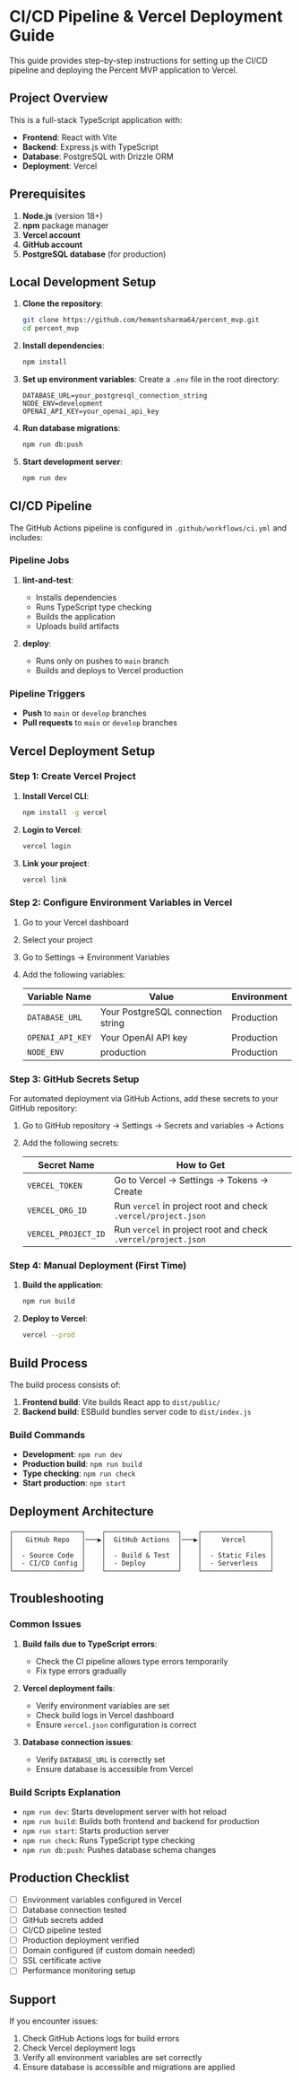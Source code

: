 # CI/CD Pipeline & Vercel Deployment Guide

This guide provides step-by-step instructions for setting up the CI/CD pipeline and deploying the Percent MVP application to Vercel.

## Project Overview

This is a full-stack TypeScript application with:
- **Frontend**: React with Vite
- **Backend**: Express.js with TypeScript
- **Database**: PostgreSQL with Drizzle ORM
- **Deployment**: Vercel

## Prerequisites

1. **Node.js** (version 18+)
2. **npm** package manager
3. **Vercel account**
4. **GitHub account**
5. **PostgreSQL database** (for production)

## Local Development Setup

1. **Clone the repository**:
   ```bash
   git clone https://github.com/hemantsharma64/percent_mvp.git
   cd percent_mvp
   ```

2. **Install dependencies**:
   ```bash
   npm install
   ```

3. **Set up environment variables**:
   Create a `.env` file in the root directory:
   ```env
   DATABASE_URL=your_postgresql_connection_string
   NODE_ENV=development
   OPENAI_API_KEY=your_openai_api_key
   ```

4. **Run database migrations**:
   ```bash
   npm run db:push
   ```

5. **Start development server**:
   ```bash
   npm run dev
   ```

## CI/CD Pipeline

The GitHub Actions pipeline is configured in `.github/workflows/ci.yml` and includes:

### Pipeline Jobs

1. **lint-and-test**: 
   - Installs dependencies
   - Runs TypeScript type checking
   - Builds the application
   - Uploads build artifacts

2. **deploy**:
   - Runs only on pushes to `main` branch
   - Builds and deploys to Vercel production

### Pipeline Triggers

- **Push** to `main` or `develop` branches
- **Pull requests** to `main` or `develop` branches

## Vercel Deployment Setup

### Step 1: Create Vercel Project

1. **Install Vercel CLI**:
   ```bash
   npm install -g vercel
   ```

2. **Login to Vercel**:
   ```bash
   vercel login
   ```

3. **Link your project**:
   ```bash
   vercel link
   ```

### Step 2: Configure Environment Variables in Vercel

1. Go to your Vercel dashboard
2. Select your project
3. Go to Settings → Environment Variables
4. Add the following variables:

   | Variable Name | Value | Environment |
   |---------------|--------|-------------|
   | `DATABASE_URL` | Your PostgreSQL connection string | Production |
   | `OPENAI_API_KEY` | Your OpenAI API key | Production |
   | `NODE_ENV` | production | Production |

### Step 3: GitHub Secrets Setup

For automated deployment via GitHub Actions, add these secrets to your GitHub repository:

1. Go to GitHub repository → Settings → Secrets and variables → Actions
2. Add the following secrets:

   | Secret Name | How to Get |
   |-------------|------------|
   | `VERCEL_TOKEN` | Go to Vercel → Settings → Tokens → Create |
   | `VERCEL_ORG_ID` | Run `vercel` in project root and check `.vercel/project.json` |
   | `VERCEL_PROJECT_ID` | Run `vercel` in project root and check `.vercel/project.json` |

### Step 4: Manual Deployment (First Time)

1. **Build the application**:
   ```bash
   npm run build
   ```

2. **Deploy to Vercel**:
   ```bash
   vercel --prod
   ```

## Build Process

The build process consists of:

1. **Frontend build**: Vite builds React app to `dist/public/`
2. **Backend build**: ESBuild bundles server code to `dist/index.js`

### Build Commands

- **Development**: `npm run dev`
- **Production build**: `npm run build`
- **Type checking**: `npm run check`
- **Start production**: `npm start`

## Deployment Architecture

```
┌─────────────────┐    ┌──────────────────┐    ┌─────────────────┐
│   GitHub Repo   │───▶│  GitHub Actions  │───▶│     Vercel      │
│                 │    │                  │    │                 │
│  - Source Code  │    │  - Build & Test  │    │  - Static Files │
│  - CI/CD Config │    │  - Deploy        │    │  - Serverless   │
└─────────────────┘    └──────────────────┘    └─────────────────┘
```

## Troubleshooting

### Common Issues

1. **Build fails due to TypeScript errors**:
   - Check the CI pipeline allows type errors temporarily
   - Fix type errors gradually

2. **Vercel deployment fails**:
   - Verify environment variables are set
   - Check build logs in Vercel dashboard
   - Ensure `vercel.json` configuration is correct

3. **Database connection issues**:
   - Verify `DATABASE_URL` is correctly set
   - Ensure database is accessible from Vercel

### Build Scripts Explanation

- `npm run dev`: Starts development server with hot reload
- `npm run build`: Builds both frontend and backend for production
- `npm run start`: Starts production server
- `npm run check`: Runs TypeScript type checking
- `npm run db:push`: Pushes database schema changes

## Production Checklist

- [ ] Environment variables configured in Vercel
- [ ] Database connection tested
- [ ] GitHub secrets added
- [ ] CI/CD pipeline tested
- [ ] Production deployment verified
- [ ] Domain configured (if custom domain needed)
- [ ] SSL certificate active
- [ ] Performance monitoring setup

## Support

If you encounter issues:
1. Check GitHub Actions logs for build errors
2. Check Vercel deployment logs
3. Verify all environment variables are set correctly
4. Ensure database is accessible and migrations are applied